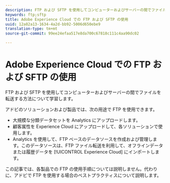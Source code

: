 ```yaml
---
description: FTP および SFTP を使用してコンピューターおよびサーバーの間でファイルを転送する方法について学習します。
keywords: ftp;sftp
title: Adobe Experience Cloud での FTP および SFTP の使用
uuid: 12a82a13-1634-4a2d-bb92-5006d650ebe9
translation-type: tm+mt
source-git-commit: 99ee24efaa517e8da700c67818c111c4aa90dc02

---
```



# Adobe Experience Cloud での FTP および SFTP の使用

FTP および SFTP を使用してコンピューターおよびサーバーの間でファイルを転送する方法について学習します。

アドビのソリューションおよび製品では、次の用途で FTP を使用できます。

* 大規模な分類データセットを Analytics にアップロードします。
* 顧客属性を Experience Cloud にアップロードして、各ソリューションで使用します。
* Analytics を使用して、FTP ベースのデータソースを作成および管理します。このデータソースは、FTP ファイル転送を利用して、オフラインデータまたは履歴データを [!UICONTROL Experience Cloud] にインポートします。

この記事では、各製品での FTP の使用手順については説明しません。代わりに、アドビで FTP を使用する場合のベストプラクティスについて説明します。
